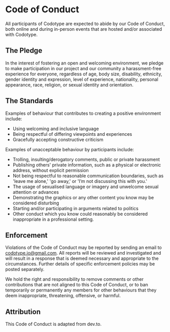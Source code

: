 # Code of Conduct

All participants of Codotype are expected to abide by our Code of Conduct, both online and during in-person events that are hosted and/or associated with Codotype.


## The Pledge

In the interest of fostering an open and welcoming environment, we pledge to make participation in our project and our community a harassment-free experience for everyone, regardless of age, body size, disability, ethnicity, gender identity and expression, level of experience, nationality, personal appearance, race, religion, or sexual identity and orientation.


## The Standards

Examples of behaviour that contributes to creating a positive environment include:

- Using welcoming and inclusive language
- Being respectful of differing viewpoints and experiences
- Gracefully accepting constructive criticism

Examples of unacceptable behaviour by participants include:

- Trolling, insulting/derogatory comments, public or private harassment
- Publishing others' private information, such as a physical or electronic address, without explicit permission
- Not being respectful to reasonable communication boundaries, such as 'leave me alone,' 'go away,' or 'I’m not discussing this with you.'
- The usage of sexualised language or imagery and unwelcome sexual attention or advances
- Demonstrating the graphics or any other content you know may be considered disturbing
- Starting and/or participating in arguments related to politics
- Other conduct which you know could reasonably be considered inappropriate in a professional setting.


## Enforcement

Violations of the Code of Conduct may be reported by sending an email to codotype.io@gmail.com. All reports will be reviewed and investigated and will result in a response that is deemed necessary and appropriate to the circumstances. Further details of specific enforcement policies may be posted separately.

We hold the right and responsibility to remove comments or other contributions that are not aligned to this Code of Conduct, or to ban temporarily or permanently any members for other behaviours that they deem inappropriate, threatening, offensive, or harmful.


## Attribution

This Code of Conduct is adapted from dev.to.
